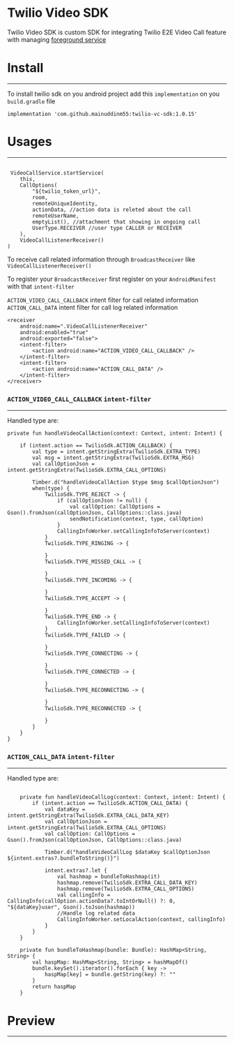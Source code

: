 # Twilio Video SDK

Twilio Video SDK is custom SDK for integrating Twilio E2E Video Call feature with
managing [foreground service](https://developer.android.com/guide/components/foreground-services)

# Install

<hr>

To install twilio sdk on you android project add this `implementation` on you `build.gradle` file

```
implementation 'com.github.mainuddinm55:twilio-vc-sdk:1.0.15'
```

# Usages

<hr>

```
 
 VideoCallService.startService(
    this,
    CallOptions(
        "${twilio_token_url}",
        room,
        remoteUniqueIdentity,
        actionData, //action data is releted about the call
        remoteUserName,
        emptyList(), //attachment that showing in ongoing call
        UserType.RECEIVER //user type CALLER or RECEIVER
    ),
    VideoCallListenerReceiver()
)

```

To receive call related information through `BroadcastReceiver` like `VideoCallListenerReceiver()`

To register your `BroadcastReceiver` first register on your `AndroidManifest` with that `intent-filter`

`ACTION_VIDEO_CALL_CALLBACK` intent filter for call related information
`ACTION_CALL_DATA` intent filter for call log related information

```
<receiver
    android:name=".VideoCallListenerReceiver"
    android:enabled="true"
    android:exported="false">
    <intent-filter>
        <action android:name="ACTION_VIDEO_CALL_CALLBACK" />
    </intent-filter>
    <intent-filter>
        <action android:name="ACTION_CALL_DATA" />
    </intent-filter>
</receiver>
```

### `ACTION_VIDEO_CALL_CALLBACK` `intent-filter`

<hr>

Handled type are:

```
private fun handleVideoCallAction(context: Context, intent: Intent) {

    if (intent.action == TwilioSdk.ACTION_CALLBACK) {
        val type = intent.getStringExtra(TwilioSdk.EXTRA_TYPE)
        val msg = intent.getStringExtra(TwilioSdk.EXTRA_MSG)
        val callOptionJson = intent.getStringExtra(TwilioSdk.EXTRA_CALL_OPTIONS)

        Timber.d("handleVideoCallAction $type $msg $callOptionJson")
        when(type) {
            TwilioSdk.TYPE_REJECT -> {
                if (callOptionJson != null) {
                    val callOption: CallOptions =  Gson().fromJson(callOptionJson, CallOptions::class.java)
                    sendNotification(context, type, callOption)
                }
                CallingInfoWorker.setCallingInfoToServer(context)
            }
            TwilioSdk.TYPE_RINGING -> {

            }
            TwilioSdk.TYPE_MISSED_CALL -> {

            }
            TwilioSdk.TYPE_INCOMING -> {

            }
            TwilioSdk.TYPE_ACCEPT -> {

            }
            TwilioSdk.TYPE_END -> {
                CallingInfoWorker.setCallingInfoToServer(context)
            }
            TwilioSdk.TYPE_FAILED -> {

            }
            TwilioSdk.TYPE_CONNECTING -> {

            }
            TwilioSdk.TYPE_CONNECTED -> {

            }
            TwilioSdk.TYPE_RECONNECTING -> {

            }
            TwilioSdk.TYPE_RECONNECTED -> {

            }
        }
    }
}
```

### `ACTION_CALL_DATA` `intent-filter`

<hr>

Handled type are:

```

    private fun handleVideoCallLog(context: Context, intent: Intent) {
        if (intent.action == TwilioSdk.ACTION_CALL_DATA) {
            val dataKey = intent.getStringExtra(TwilioSdk.EXTRA_CALL_DATA_KEY)
            val callOptionJson = intent.getStringExtra(TwilioSdk.EXTRA_CALL_OPTIONS)
            val callOption: CallOptions =  Gson().fromJson(callOptionJson, CallOptions::class.java)

            Timber.d("handleVideoCallLog $dataKey $callOptionJson ${intent.extras?.bundleToString()}")

            intent.extras?.let {
                val hashmap = bundleToHashmap(it)
                hashmap.remove(TwilioSdk.EXTRA_CALL_DATA_KEY)
                hashmap.remove(TwilioSdk.EXTRA_CALL_OPTIONS)
                val callingInfo = CallingInfo(callOption.actionData?.toIntOrNull() ?: 0, "${dataKey}user", Gson().toJson(hashmap))
                //Handle log related data
                CallingInfoWorker.setLocalAction(context, callingInfo)
            }
        }
    }

    private fun bundleToHashmap(bundle: Bundle): HashMap<String, String> {
        val haspMap: HashMap<String, String> = hashMapOf()
        bundle.keySet().iterator().forEach { key ->
            haspMap[key] = bundle.getString(key) ?: ""
        }
        return haspMap
    }
```

# Preview

<hr>
